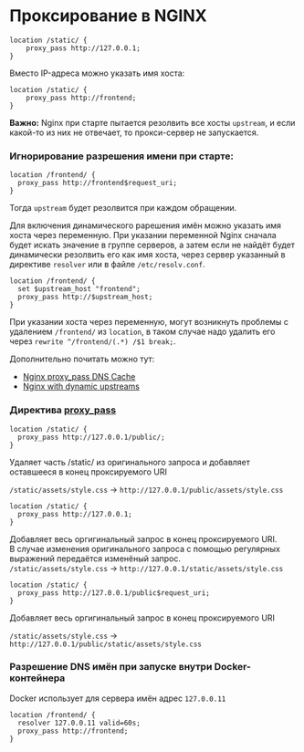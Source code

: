 # Проксирование в NGINX

```
location /static/ {
	proxy_pass http://127.0.0.1;
}
```

Вместо IP-адреса можно указать имя хоста:

```
location /static/ {
	proxy_pass http://frontend;
}
```

**Важно:** Nginx при старте пытается резолвить все хосты `upstream`, и если какой-то из них не отвечает, то прокси-сервер не запускается.


### Игнорирование разрешения имени при старте:

```
location /frontend/ {
  proxy_pass http://frontend$request_uri;
}
```
Тогда `upstream` будет резолвится при каждом обращении.

Для включения динамического рарешения имён можно указать имя хоста через переменную. При указании переменной Nginx сначала будет искать  значение в группе серверов, а затем если не найдёт будет динамически резолвить его как имя хоста, через сервер указанный в директиве `resolver` или в файле `/etc/resolv.conf`.

```
location /frontend/ {
  set $upstream_host "frontend";
  proxy_pass http://$upstream_host;
}
```
При указании хоста через переменную, могут возникнуть проблемы с удалением `/frontend/` из `location`, в таком случае надо удалить его  через `rewrite ^/frontend/(.*) /$1 break;`.

Дополнительно почитать можно тут:
- [Nginx proxy_pass DNS Cache](https://www.nadeau.tv/nginx-proxy_pass-dns-cache/)
- [Nginx with dynamic upstreams](https://tenzer.dk/nginx-with-dynamic-upstreams/)




### Директива [proxy_pass](https://nginx.org/en/docs/http/ngx_http_proxy_module.html#proxy_pass)

```
location /static/ {
  proxy_pass http://127.0.0.1/public/;
}
```

Удаляет часть /static/ из оригинального запроса и добавляет оставшееся в конец проксируемого URI

`/static/assets/style.css` -> `http://127.0.0.1/public/assets/style.css`


```
location /static/ {
  proxy_pass http://127.0.0.1;
}
```

Добавляет весь оргигинальный запрос в конец проксируемого URI.  
В случае изменения оригинального запроса с помощью регулярных выражений передаётся изменёный запрос.  
`/static/assets/style.css` -> `http://127.0.0.1/static/assets/style.css`

```
location /static/ {
  proxy_pass http://127.0.0.1/public$request_uri;
}
```

Добавляет весь оргигинальный запрос в конец проксируемого URI

`/static/assets/style.css` -> `http://127.0.0.1/public/static/assets/style.css`


### Разрешение DNS имён при запуске внутри Docker-контейнера 

Docker использует для сервера имён адрес `127.0.0.11` 
```
location /frontend/ {
  resolver 127.0.0.11 valid=60s;
  proxy_pass http://frontend;
}
```
